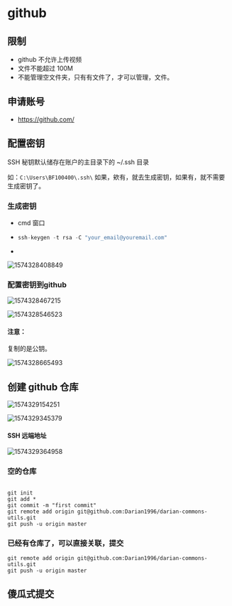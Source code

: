 # github

## 限制

- github 不允许上传视频
- 文件不能超过 100M
- 不能管理空文件夹，只有有文件了，才可以管理，文件。





## 申请账号

- https://github.com/



## 配置密钥

SSH 秘钥默认储存在账户的主目录下的 ~/.ssh 目录

如：`C:\Users\BF100400\.ssh\` 如果，欸有，就去生成密钥，如果有，就不需要生成密钥了。

### 生成密钥

-  cmd 窗口

- ```c
  ssh-keygen -t rsa -C "your_email@youremail.com"
  ```

- 

![1574328408849](assets/1574328408849.png)



### 配置密钥到github



![1574328467215](assets/1574328467215.png)



![1574328546523](assets/1574328546523.png)



#### 注意：

复制的是公钥。

![1574328665493](assets/1574328665493.png)







## 创建 github 仓库

![1574329154251](assets/1574329154251.png)



![1574329345379](assets/1574329345379.png)

#### SSH 远端地址

![1574329364958](assets/1574329364958.png)







### 空的仓库

```

git init
git add *
git commit -m "first commit"
git remote add origin git@github.com:Darian1996/darian-commons-utils.git
git push -u origin master
```

### 已经有仓库了，可以直接关联，提交

```
git remote add origin git@github.com:Darian1996/darian-commons-utils.git
git push -u origin master
```



## 傻瓜式提交





